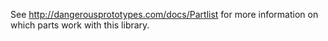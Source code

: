 See <http://dangerousprototypes.com/docs/Partlist> for more information on which parts work with this library.

